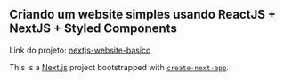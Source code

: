 ## Criando um website simples usando ReactJS + NextJS + Styled Components

Link do projeto: [nextjs-website-basico](https://nextjs-website-v1.vercel.app/)

This is a [Next.js](https://nextjs.org/) project bootstrapped with [`create-next-app`](https://github.com/vercel/next.js/tree/canary/packages/create-next-app).